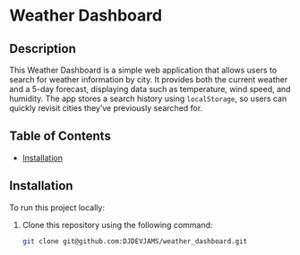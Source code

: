 # Weather Dashboard

## Description

This Weather Dashboard is a simple web application that allows users to search for weather information by city. It provides both the current weather and a 5-day forecast, displaying data such as temperature, wind speed, and humidity. The app stores a search history using `localStorage`, so users can quickly revisit cities they’ve previously searched for. 


## Table of Contents

- [Installation](#installation)

## Installation

To run this project locally:

1. Clone this repository using the following command:
   ```bash
   git clone git@github.com:DJDEVJAMS/weather_dashboard.git
